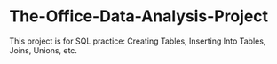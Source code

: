 # The-Office-Data-Analysis-Project

This project is for SQL practice: Creating Tables, Inserting Into Tables, Joins, Unions, etc.

